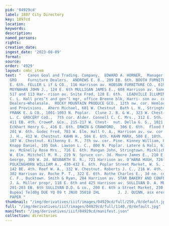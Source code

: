 ```yaml
---
pid: '04929cd'
label: 1897 City Directory
key: 1897cd
location: 
keywords: 
description: 
named_persons: 
rights: 
creation_date: 
ingest_date: '2023-08-09'
format: 
source: 
order: '4929'
layout: cmhc_item
text: "   Canon Goal and Trading. Company,  EDWARD A. HORNER,  Manager.     FUR  805
  GRO     Furniture Dealers.  ANDREWS E. 8., 209 EB. 6th. BOOTH FURNITURE CoO., 114-116
  E. 6th. FELLER L if & CO., 116 Harrison av. HOBSON FURNITURE CO., 619 Harrison av.
  MOYNAHAN JOHN J., 124 E. 6th MULLIGAN JAMES E., 608 Harrison av. Sandusky J. S.,
  517 and 113 Har- rison av. Snite Fred, 128 E. 6th.  LEADVILLE ILLUMINATING GAS CO.,
  C. L. Hall pres’t and gen’l mgr, office Breene blk, Harri- son av. cor. 4th.  Grain
  Dealers—Wholesale.  ROCKY MOUNTAIN PRODUCE GCO., 12th nw. cor. Hemlock.  Groceries
  and Provisions.  Ahern Michael, 601 W. Chestnut  Bath L. H., Stringtown.  BROWN
  FRANK E. & CO., 1001-1003 N. Poplar.  Clune J. B. & W., 323 W. Chest-  nut. COLE
  L. C. GROCERY CoO.,  7th cor. Alder. Connell C. C. Mrs., 312 E. 5th. Coumbs J. E.,
  411 EB. 4th. CroweP. &Co., 215-217 W. Chest-  nut. Della G. G., 1021 N. Poplar.
  Eckhart Henry G., 416 E. 6th. ERWIN & CRAWFORD,  306 E. 6th.  Flood M. M. Mrs.,
  201 W. 6th. Godec Fred, 703 W. Elm. Hall ©. A., Harrison av. sw. cor. th. Hillman
  J. H., 412 W. Chestnut. KAHN H., 504 E. 6th. KAHN MARX, 500 E. 10th. KELLY HUGH,
  107 W. Chestnut. Kilkenny E. M., 7th sw. cor. Pine. Kinney William, 820 E. 7th.
  Knapp Daniel, 105 Oak. Lawson L. C., 800 N. Poplar. Latere & Hali, 618 Harrison
  av. McEnelly Rose Mrs., 716 E. 6th. Mangan John, Stringtown. Micklich Ignatz, 400
  W. Elm. Mitchell M. R., 219 N. Spruce cor. 3d. Moore James E., 210 E. 6th. Morrison
  George, 300 W. 2d. NEUBARTH 0. R., 721 Harrison av. O’HARA HUGH, 726-728 BE. 6th.
  POLKINGHORN WILLIAM A., 430-432 E. 6th. Poplar Street Market, W. S. Jones propr,
  142 BE. 4th. Reef W. A., 332 W. Chestnut. Roberts J. C., 216 W. 4th. ROBSON THOMAS,
  302 Harrison av. Roche P. T., 322 E. 6th. Rothe Charles E., 3d ne. cor. Pine. Schaefer
  C. F., Bucktown. Smith & Ryan, 204 Harrison av. STAR BAKERY AND CONFEC- TIONERY,
  J. &. Miller propr, 118 E. 6th and 425 Harrison av. SULLIVAN D. A. MERCANTILE CO.,
  201-203 EB. 6th SULLIVAN D.D. & co., 200 E. 6th a Street Market, 230 E. 3d.     sain
  Bupea] Te]d0g DUE YQ 09 t JNUO 35018 IHL        J. J. QUINN, asx erers orezer. WALL
  PAPER "
thumbnail: "/img/derivatives/iiif/images/04929cd/full/250,/0/default.jpg"
full: "/img/derivatives/iiif/images/04929cd/full/1140,/0/default.jpg"
manifest: "/img/derivatives/iiif/04929cd/manifest.json"
collection: directories
---
```

